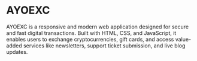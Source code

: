 # AYOEXC
AYOEXC is a responsive and modern web application designed for secure and fast digital transactions. Built with HTML, CSS, and JavaScript, it enables users to exchange cryptocurrencies, gift cards, and access value-added services like newsletters, support ticket submission, and live blog updates.
